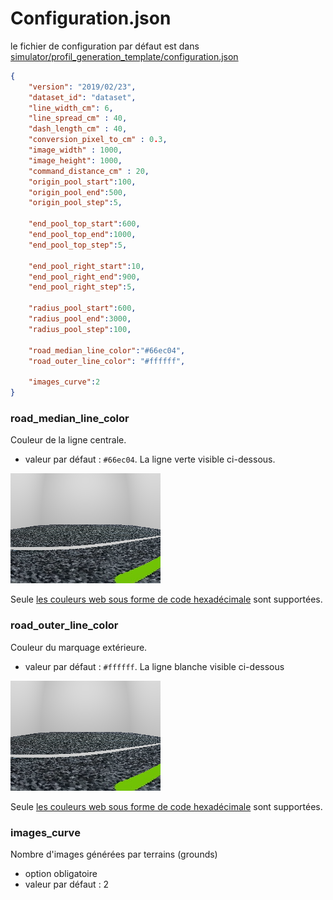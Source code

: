 # Configuration.json

le fichier de configuration par défaut est dans [simulator/profil_generation_template/configuration.json](../simulator/profil_generation_template/configuration.json)

```json
{
    "version": "2019/02/23",
    "dataset_id": "dataset",
    "line_width_cm": 6,
    "line_spread_cm" : 40,
    "dash_length_cm" : 40,
    "conversion_pixel_to_cm" : 0.3,
    "image_width" : 1000,
    "image_height": 1000,
    "command_distance_cm" : 20,
    "origin_pool_start":100,
    "origin_pool_end":500,
    "origin_pool_step":5,

    "end_pool_top_start":600,
    "end_pool_top_end":1000,
    "end_pool_top_step":5,

    "end_pool_right_start":10,
    "end_pool_right_end":900,
    "end_pool_right_step":5,

    "radius_pool_start":600,
    "radius_pool_end":3000,
    "radius_pool_step":100,

    "road_median_line_color":"#66ec04",
    "road_outer_line_color": "#ffffff",

    "images_curve":2
}
```

### road_median_line_color

Couleur de la ligne centrale.

* valeur par défaut : ``#66ec04``. La ligne verte visible ci-dessous.

![Banner](images/21_cmd_0.png)

Seule [les couleurs web sous forme de code hexadécimale](https://www.w3.org/TR/REC-html40/types.html#h-6.5) sont supportées.

### road_outer_line_color

Couleur du marquage extérieure.

* valeur par défaut : ``#ffffff``. La ligne blanche visible ci-dessous

![Banner](images/21_cmd_0.png)

Seule [les couleurs web sous forme de code hexadécimale](https://www.w3.org/TR/REC-html40/types.html#h-6.5) sont supportées.

### images_curve

Nombre d'images générées par terrains (grounds)

* option obligatoire
* valeur par défaut : 2
